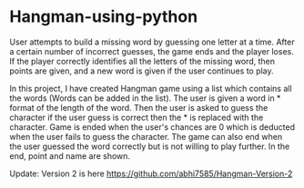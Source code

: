 # Hangman-using-python
User attempts to build a missing word by guessing one letter at a time. After a certain number of incorrect guesses, the game ends and the player loses. If the player correctly identifies all the letters of the missing word, then points are given, and a new word is given if the user continues to play.

In this project, I have created Hangman game using a list which contains all the words (Words can be added in the list).
The user is given a word in * format of the length of the word. Then the user is asked to guess the character if the user guess is correct then the * is replaced with the character.
Game is ended when the user's chances are 0 which is deducted when the user fails to guess the character. The game can also end when the user guessed the word correctly but is not willing to play further.
In the end, point and name are shown.

Update:
Version 2 is here https://github.com/abhi7585/Hangman-Version-2
